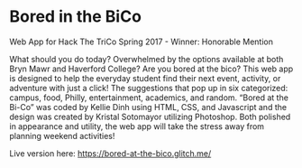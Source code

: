 # Bored in the BiCo
Web App for Hack The TriCo Spring 2017 - Winner: Honorable Mention

What should you do today? Overwhelmed by the options available at both Bryn Mawr and Haverford College? Are you bored at the bico?
This web app is designed to help the everyday student find their next event, activity, or adventure with just a click! The suggestions that pop up in six categorized: campus, food, Philly, entertainment, academics, and random. “Bored at the Bi-Co” was coded by Kellie Dinh using HTML, CSS, and Javascript and the design was created by Kristal Sotomayor utilizing Photoshop. Both polished in appearance and utility, the web app will take the stress away from planning weekend activities!

Live version here: https://bored-at-the-bico.glitch.me/
